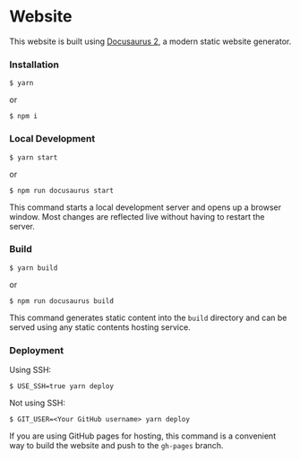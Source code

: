 # Website

This website is built using [Docusaurus 2](https://docusaurus.io/), a modern static website generator.

### Installation

```
$ yarn
```

or

```
$ npm i
```

### Local Development

```
$ yarn start
```

or

```
$ npm run docusaurus start
```

This command starts a local development server and opens up a browser window. Most changes are reflected live without having to restart the server.

### Build

```
$ yarn build
```

or

```
$ npm run docusaurus build
```

This command generates static content into the `build` directory and can be served using any static contents hosting service.

### Deployment

Using SSH:

```
$ USE_SSH=true yarn deploy
```

Not using SSH:

```
$ GIT_USER=<Your GitHub username> yarn deploy
```

If you are using GitHub pages for hosting, this command is a convenient way to build the website and push to the `gh-pages` branch.
